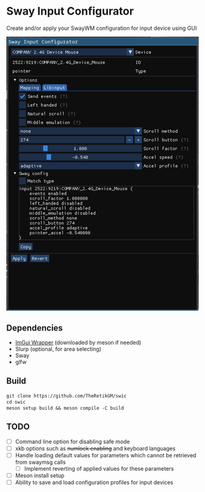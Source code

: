 # Sway Input Configurator
Create and/or apply your SwayWM configuration for input device using GUI

![Example1](doc/example1.png)

## Dependencies
- [ImGui Wrapper](https://github.com/TheRetikGM/imguiwrapper.git) (downloaded by meson if needed)
- Slurp (optional, for area selecting)
- Sway
- glfw

## Build

	git clone https://github.com/TheRetikGM/swic
	cd swic
	meson setup build && meson compile -C build

## TODO
- [ ] Command line option for disabling safe mode
- [ ] xkb options such as ~~numlock enabling~~ and keyboard languages
- [ ] Handle loading default values for parameters which cannot be retrieved from swaymsg calls
	- [ ] Implement reverting of applied values for these parameters
- [ ] Meson install setup
- [ ] Ability to save and load configuration profiles for input devices
